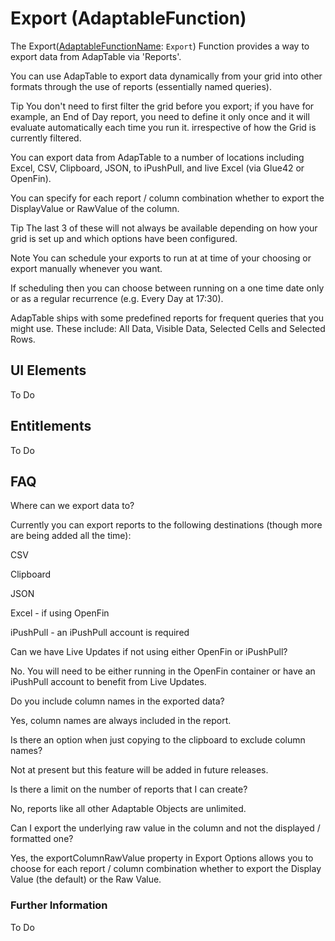 # Export (AdaptableFunction)

The Export([AdaptableFunctionName](https://api.adaptabletools.com/modules/_src_predefinedconfig_common_types_.html#adaptablefunctionname): `Export`) Function provides a way to export data from AdapTable via 'Reports'.

You can use AdapTable to export data dynamically from your grid into other formats through the use of reports (essentially named queries).

Tip
You don't need to first filter the grid before you export; if you have for example, an End of Day report, you need to define it only once and it will evaluate automatically each time you run it. irrespective of how the Grid is currently filtered.

You can export data from AdapTable to a number of locations including Excel, CSV, Clipboard, JSON, to iPushPull, and live Excel (via Glue42 or OpenFin).

You can specify for each report / column combination whether to export the DisplayValue or RawValue of the column.

Tip
The last 3 of these will not always be available depending on how your grid is set up and which options have been configured.

Note
You can schedule your exports to run at at time of your choosing or export manually whenever you want.

If scheduling then you can choose between running on a one time date only or as a regular recurrence (e.g. Every Day at 17:30).

AdapTable ships with some predefined reports for frequent queries that you might use. These include: All Data, Visible Data, Selected Cells and Selected Rows.



## UI Elements
To Do

## Entitlements
To Do

## FAQ

Where can we export data to?

Currently you can export reports to the following destinations (though more are being added all the time):

CSV

Clipboard

JSON

Excel - if using OpenFin

iPushPull - an iPushPull account is required

Can we have Live Updates if not using either OpenFin or iPushPull?

No.  You will need to be either running in the OpenFin container or have an iPushPull account to benefit from Live Updates.

Do you include column names in the exported data?

Yes, column names are always included in the report.

Is there an option when just copying to the clipboard to exclude column names?

Not at present but this feature will be added in future releases.

Is there a limit on the number of reports that I can create?

No, reports like all other Adaptable Objects are unlimited.

Can I export the underlying raw value in the column and not the displayed / formatted one?

Yes, the exportColumnRawValue property in Export Options allows you to choose for each report / column combination whether to export the Display Value (the default) or the Raw Value.

### Further Information

To Do

